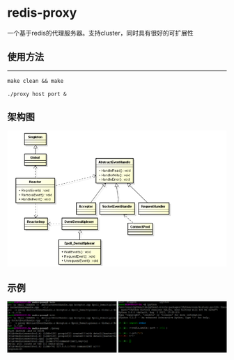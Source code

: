 # redis-proxy
一个基于redis的代理服务器。支持cluster，同时具有很好的可扩展性
## 使用方法

---

```
make clean && make
```

 
```
./proxy host port &
```
## 架构图
![image](https://github.com/liujunxiang/redis-proxy/blob/master/resource/1.png)

## 示例
![image](https://github.com/liujunxiang/redis-proxy/blob/master/resource/2.png)

